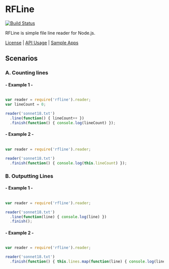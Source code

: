# RFLine

[![Build Status](https://travis-ci.org/dicksont/rfline.svg?branch=master)](https://travis-ci.org/dicksont/rfline)

RFLine is simple file line reader for Node.js.

[License](LICENSE) | [API Usage](API.md) | [Sample Apps](/dicksont/rfline-examples) 

## Scenarios
### A. Counting lines

#### - Example 1 -

```javascript

var reader = require('rfline').reader;
var lineCount = 0;

reader('sonnet18.txt')
  .line(function() { lineCount++ })
  .finish(function() { console.log(lineCount) });

```

#### - Example 2 -

```javascript

var reader = require('rfline').reader;

reader('sonnet18.txt')
  .finish(function() { console.log(this.lineCount) });

```

### B. Outputting Lines

#### - Example 1 -

```javascript

var reader = require('rfline').reader;

reader('sonnet18.txt')
  .line(function(line) { console.log(line) })
  .finish();

```

#### - Example 2 -

```javascript

var reader = require('rfline').reader;

reader('sonnet18.txt')
  .finish(function() { this.lines.map(function(line) { console.log(line) }});

```
